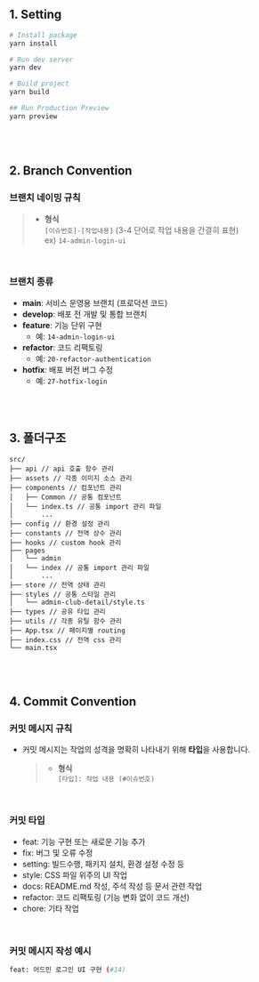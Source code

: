 ## 1. Setting

```bash
# Install package
yarn install

# Run dev server
yarn dev

# Build project
yarn build

## Run Production Preview
yarn preview
```

<br> <br>

## 2. Branch Convention

### **브랜치 네이밍 규칙**

> -   **형식**  
>      `[이슈번호]-[작업내용]` (3-4 단어로 작업 내용을 간결히 표현)  
>      ex) `14-admin-login-ui`

<br>

### **브랜치 종류**

-   **main**: 서비스 운영용 브랜치 (프로덕션 코드)
-   **develop**: 배포 전 개발 및 통합 브랜치
-   **feature**: 기능 단위 구현
    -   예: `14-admin-login-ui`
-   **refactor**: 코드 리팩토링
    -   예: `20-refactor-authentication`
-   **hotfix**: 배포 버전 버그 수정
    -   예: `27-hotfix-login`

<br> <br>

## 3. 폴더구조

```
src/
├── api // api 호출 함수 관리
├── assets // 각종 이미지 소스 관리
├── components // 컴포넌트 관리
│   ├── Common // 공통 컴포넌트
│   └── index.ts // 공통 import 관리 파일
│       ...
├── config // 환경 설정 관리
├── constants // 전역 상수 관리
├── hooks // custom hook 관리
├── pages
│   └── admin
│   └── index // 공통 import 관리 파일
│       ...
├── store // 전역 상태 관리
├── styles // 공통 스타일 관리
│   └── admin-club-detail/style.ts
├── types // 공유 타입 관리
├── utils // 각종 유틸 함수 관리
├── App.tsx // 페이지별 routing
├── index.css // 전역 css 관리
└── main.tsx
```

<br> <br>

## 4. Commit Convention

### **커밋 메시지 규칙**

-   커밋 메시지는 작업의 성격을 명확히 나타내기 위해 **타입**을 사용합니다.
    > -   **형식**  
    >     `[타입]: 작업 내용 (#이슈번호)`

<br>

### **커밋 타입**

-   feat: 기능 구현 또는 새로운 기능 추가
-   fix: 버그 및 오류 수정
-   setting: 빌드수행, 패키지 설치, 환경 설정 수정 등
-   style: CSS 파일 위주의 UI 작업
-   docs: README.md 작성, 주석 작성 등 문서 관련 작업
-   refactor: 코드 리팩토링 (기능 변화 없이 코드 개선)
-   chore: 기타 작업

<br>

### **커밋 메시지 작성 예시**

```bash
feat: 어드민 로그인 UI 구현 (#14)
```
